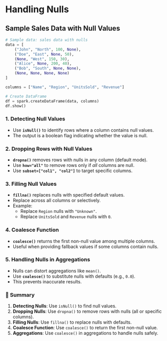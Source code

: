 # Handling Nulls

## Sample Sales Data with Null Values

```python
# Sample data: sales data with nulls
data = [
    ("John", "North", 100, None),
    ("Doe", "East", None, 50),
    (None, "West", 150, 30),
    ("Alice", None, 200, 40),
    ("Bob", "South", None, None),
    (None, None, None, None)
]

columns = ["Name", "Region", "UnitsSold", "Revenue"]

# Create DataFrame
df = spark.createDataFrame(data, columns)
df.show()
```

### 1. Detecting Null Values

- Use **`isNull()`** to identify rows where a column contains null values.    
- The output is a boolean flag indicating whether the value is null.
   
### 2. Dropping Rows with Null Values

- **`dropna()`** removes rows with nulls in any column (default mode). 
- Use **`how="all"`** to remove rows only if _all_ columns are null.
- Use **`subset=["col1", "col2"]`** to target specific columns.

### 3. Filling Null Values

- **`fillna()`** replaces nulls with specified default values.    
- Replace across all columns or selectively.
- Example:
    - Replace `Region` nulls with `"Unknown"`.
    - Replace `UnitsSold` and `Revenue` nulls with `0`.
        
### 4. Coalesce Function

- **`coalesce()`** returns the first non-null value among multiple columns.
- Useful when providing fallback values if some columns contain nulls.

### 5. Handling Nulls in Aggregations

- Nulls can distort aggregations like `mean()`.    
- Use **`coalesce()`** to substitute nulls with defaults (e.g., `0.0`).
- This prevents inaccurate results.

### 📌 Summary

1. **Detecting Nulls**: Use `isNull()` to find null values.
2. **Dropping Nulls**: Use `dropna()` to remove rows with nulls (all or specific columns).
3. **Filling Nulls**: Use `fillna()` to replace nulls with defaults.
4. **Coalesce Function**: Use `coalesce()` to return the first non-null value.
5. **Aggregations**: Use `coalesce()` in aggregations to handle nulls safely.